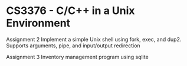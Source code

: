 # CS3376 - C/C++ in a Unix Environment
Assignment 2
  Implement a simple Unix shell using fork, exec, and dup2. Supports arguments, pipe, and input/output redirection
  
Assignment 3
  Inventory management program using sqlite
